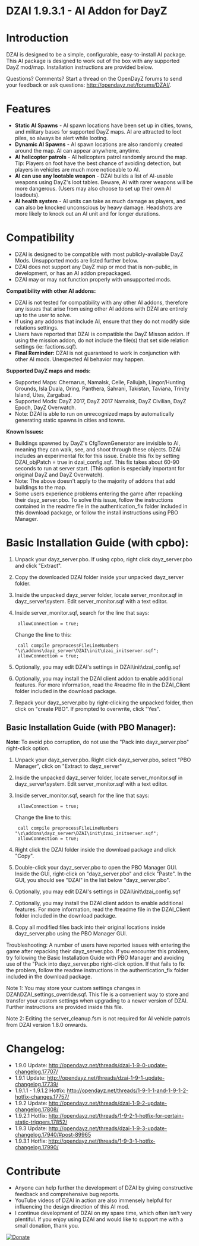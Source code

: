 DZAI 1.9.3.1 - AI Addon for DayZ
============


Introduction
============

DZAI is designed to be a simple, configurable, easy-to-install AI package. This AI package is designed to work out of the box with any supported DayZ mod/map. Installation instructions are provided below.

Questions? Comments? Start a thread on the OpenDayZ forums to send your feedback or ask questions: http://opendayz.net/forums/DZAI/.

Features
============

- <b>Static AI Spawns</b> - AI spawn locations have been set up in cities, towns, and military bases for supported DayZ maps. AI are attracted to loot piles, so always be alert while looting.
- <b>Dynamic AI Spawns</b> - AI spawn locations are also randomly created around the map. AI can appear anywhere, anytime.
- <b>AI helicopter patrols</b> - AI helicopters patrol randomly around the map. Tip: Players on foot have the best chance of avoiding detection, but players in vehicles are much more noticeable to AI.
- <b>AI can use any lootable weapon</b> - DZAI builds a list of AI-usable weapons using DayZ's loot tables. Beware, AI with rarer weapons will be more dangerous. (Users may also choose to set up their own AI loadouts).
- <b>AI health system</b> - AI units can take as much damage as players, and can also be knocked unconscious by heavy damage. Headshots are more likely to knock out an AI unit and for longer durations.

Compatibility
============

- DZAI is designed to be compatible with most publicly-available DayZ Mods. Unsupported mods are listed further below.
- DZAI does not support any DayZ map or mod that is non-public, in development, or has an AI addon prepackaged.
- DZAI may or may not function properly with unsupported mods.

<b>Compatibility with other AI addons:</b>

- DZAI is not tested for compatibility with any other AI addons, therefore any issues that arise from using other AI addons with DZAI are entirely up to the user to solve.
- If using any addons that include AI, ensure that they do not modify side relations settings.
- Users have reported that DZAI is compatible the DayZ Misson addon. If using the mission addon, do not include the file(s) that set side relation settings (ie: factions.sqf).
- <b>Final Reminder:</b> DZAI is not guaranteed to work in conjunction with other AI mods. Unexpected AI behavior may happen.

<b>Supported DayZ maps and mods:</b>

- Supported Maps: Chernarus, Namalsk, Celle, Fallujah, Lingor/Hunting Grounds, Isla Duala, Oring, Panthera, Sahrani, Takistan, Taviana, Trinity Island, Utes, Zargabad.
- Supported Mods: DayZ 2017, DayZ 2017 Namalsk, DayZ Civilian, DayZ Epoch, DayZ Overwatch.
- Note: DZAI is able to run on unrecognized maps by automatically generating static spawns in cities and towns.

<b>Known Issues:</b>

- Buildings spawned by DayZ's CfgTownGenerator are invisible to AI, meaning they can walk, see, and shoot through these objects. DZAI includes an experimental fix for this issue. Enable this fix by setting DZAI_objPatch = true in dzai_config.sqf. This fix takes about 60-90 seconds to run at server start. (This option is especially important for original DayZ and DayZ Overwatch).
- Note: The above doesn't apply to the majority of addons that add buildings to the map.
- Some users experience problems entering the game after repacking their dayz_server.pbo. To solve this issue, follow the instructions contained in the readme file in the authentication_fix folder included in this download package, or follow the install instructions
using PBO Manager.

Basic Installation Guide (with cpbo):
============

1. Unpack your dayz_server.pbo. If using cpbo, right click dayz_server.pbo and click "Extract".
2. Copy the downloaded DZAI folder inside your unpacked dayz_server folder.
3. Inside the unpacked dayz_server folder, locate server_monitor.sqf in dayz_server\system\. Edit server_monitor.sqf with a text editor.
4. Inside server_monitor.sqf, search for the line that says:

		allowConnection = true;

	Change the line to this:

		call compile preprocessFileLineNumbers "\z\addons\dayz_server\DZAI\init\dzai_initserver.sqf";
		allowConnection = true;
	
5. Optionally, you may edit DZAI's settings in DZAI\init\dzai_config.sqf
6. Optionally, you may install the DZAI client addon to enable additional features. For more information, read the #readme file in the DZAI_Client folder included in the download package.
7. Repack your dayz_server.pbo by right-clicking the unpacked folder, then click on "create PBO". If prompted to overwrite, click "Yes".


Basic Installation Guide (with PBO Manager):
----------------------------------------------------

**Note**: To avoid pbo corruption, do not use the "Pack into dayz_server.pbo" right-click option.

1. Unpack your dayz_server.pbo. Right click dayz_server.pbo, select "PBO Manager", click on "Extract to dayz_server\"
2. Inside the unpacked dayz_server folder, locate server_monitor.sqf in dayz_server\system\. Edit server_monitor.sqf with a text editor.
3. Inside server_monitor.sqf, search for the line that says:

		allowConnection = true;

	Change the line to this:

		call compile preprocessFileLineNumbers "\z\addons\dayz_server\DZAI\init\dzai_initserver.sqf";
		allowConnection = true;
		
4. Right click the DZAI folder inside the download package and click "Copy".
5. Double-click your dayz_server.pbo to open the PBO Manager GUI. Inside the GUI, right-click on "dayz_server.pbo" and click "Paste". In the GUI, you should see "DZAI" in the list below "dayz_server.pbo".
6. Optionally, you may edit DZAI's settings in DZAI\init\dzai_config.sqf
7. Optionally, you may install the DZAI client addon to enable additional features. For more information, read the #readme file in the DZAI_Client folder included in the download package.
8. Copy all modified files back into their original locations inside dayz_server.pbo using the PBO Manager GUI.


Troubleshooting: A number of users have reported issues with entering the game after repacking their dayz_server.pbo. 
If you encounter this problem, try following the Basic Installation Guide with PBO Manager and avoiding use of the "Pack into dayz_server.pbo
right-click option. If that fails to fix the problem, follow the readme instructions in the authentication_fix folder included in the download package.

Note 1: You may store your custom settings changes in DZAI\DZAI_settings_override.sqf. This file is a convenient way to store and transfer your custom settings when upgrading to a newer version of DZAI. Further instructions are provided inside this file.

Note 2: Editing the server_cleanup.fsm is not required for AI vehicle patrols from DZAI version 1.8.0 onwards.


Changelog:
============

- 1.9.0 Update: http://opendayz.net/threads/dzai-1-9-0-update-changelog.17707/
- 1.9.1 Update: http://opendayz.net/threads/dzai-1-9-1-update-changelog.17739/
- 1.9.1.1 - 1.9.1.2 Hotfix: http://opendayz.net/threads/1-9-1-1-and-1-9-1-2-hotfix-changes.17757/
- 1.9.2 Update: http://opendayz.net/threads/dzai-1-9-2-update-changelog.17808/
- 1.9.2.1 Hotfix: http://opendayz.net/threads/1-9-2-1-hotfix-for-certain-static-triggers.17852/
- 1.9.3 Update: http://opendayz.net/threads/dzai-1-9-3-update-changelog.17940/#post-89965
- 1.9.3.1 Hotfix: http://opendayz.net/threads/1-9-3-1-hotfix-changelog.17990/


Contribute
============

- Anyone can help further the development of DZAI by giving constructive feedback and comprehensive bug reports. 
- YouTube videos of DZAI in action are also immensely helpful for influencing the design direction of this AI mod.
- I continue development of DZAI on my spare time, which often isn't very plentiful. If you enjoy using DZAI and would like to support me with a small donation, thank you.


[![Donate](https://www.paypalobjects.com/en_US/i/btn/btn_donate_LG.gif)](https://www.paypal.com/cgi-bin/webscr?cmd=_s-xclick&hosted_button_id=9PESMPV4SQFDJ)
